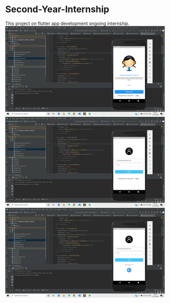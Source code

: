 # Second-Year-Internship
This project on flutter app development ongoing internship.
![](https://github.com/harshit-tamta-03/Second-Year-Internship/blob/master/image1.png)
![](https://github.com/harshit-tamta-03/Second-Year-Internship/blob/master/image2.png)
![](https://github.com/harshit-tamta-03/Second-Year-Internship/blob/master/image3.png)
